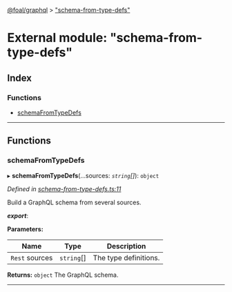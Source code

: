[@foal/graphql](../README.md) > ["schema-from-type-defs"](../modules/_schema_from_type_defs_.md)

# External module: "schema-from-type-defs"

## Index

### Functions

* [schemaFromTypeDefs](_schema_from_type_defs_.md#schemafromtypedefs)

---

## Functions

<a id="schemafromtypedefs"></a>

###  schemaFromTypeDefs

▸ **schemaFromTypeDefs**(...sources: *`string`[]*): `object`

*Defined in [schema-from-type-defs.ts:11](https://github.com/FoalTS/foal/blob/538afb23/packages/graphql/src/schema-from-type-defs.ts#L11)*

Build a GraphQL schema from several sources.

*__export__*: 

**Parameters:**

| Name | Type | Description |
| ------ | ------ | ------ |
| `Rest` sources | `string`[] |  The type definitions. |

**Returns:** `object`
The GraphQL schema.

___


